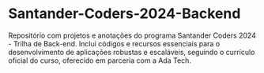 # Santander-Coders-2024-Backend

Repositório com projetos e anotações do programa Santander Coders 2024 - Trilha de Back-end. Inclui códigos e recursos essenciais para o desenvolvimento de aplicações robustas e escaláveis, seguindo o currículo oficial do curso, oferecido em parceria com a Ada Tech.